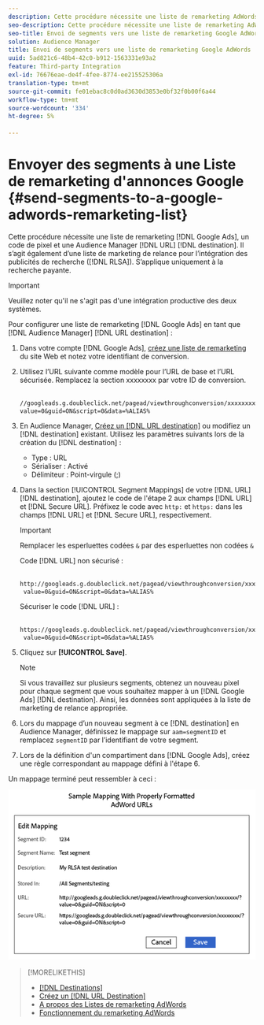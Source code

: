 ```yaml
---
description: Cette procédure nécessite une liste de remarketing AdWords, un code de pixel et une destination URL d’Audience Manager. Il s’agit également d’une liste de marketing de relance pour l’intégration des annonces de recherche (RLSA). S’applique uniquement à la recherche payante.
seo-description: Cette procédure nécessite une liste de remarketing AdWords, un code de pixel et une destination URL d’Audience Manager. Il s’agit également d’une liste de marketing de relance pour l’intégration des annonces de recherche (RLSA). S’applique uniquement à la recherche payante.
seo-title: Envoi de segments vers une liste de remarketing Google AdWords
solution: Audience Manager
title: Envoi de segments vers une liste de remarketing Google AdWords
uuid: 5ad821c6-48b4-42c0-b912-1563331e93a2
feature: Third-party Integration
exl-id: 76676eae-de4f-4fee-8774-ee215525306a
translation-type: tm+mt
source-git-commit: fe01ebac8c0d0ad3630d3853e0bf32f0b00f6a44
workflow-type: tm+mt
source-wordcount: '334'
ht-degree: 5%

---
```


# Envoyer des segments à une Liste de remarketing d&#39;annonces Google {#send-segments-to-a-google-adwords-remarketing-list}

Cette procédure nécessite une liste de remarketing [!DNL Google Ads], un code de pixel et une Audience Manager [!DNL URL] [!DNL destination]. Il s’agit également d’une liste de marketing de relance pour l’intégration des publicités de recherche ([!DNL RLSA]). S’applique uniquement à la recherche payante.

>[!IMPORTANT]
>Veuillez noter qu&#39;il ne s&#39;agit pas d&#39;une intégration productive des deux systèmes.

Pour configurer une liste de remarketing [!DNL Google Ads] en tant que [!DNL Audience Manager] [!DNL URL destination] :

1. Dans votre compte [!DNL Google Ads], [créez une liste de remarketing](https://support.google.com/adwords/answer/2454064?hl=en) du site Web et notez votre identifiant de conversion.
1. Utilisez l’URL suivante comme modèle pour l’URL de base et l’URL sécurisée. Remplacez la section xxxxxxxx par votre ID de conversion.

   ```
    //googleads.g.doubleclick.net/pagead/viewthroughconversion/xxxxxxxx/?value=0&guid=ON&script=0&data=%ALIAS%
   ```

1. En Audience Manager, [Créez un  [!DNL URL destination]](../../features/destinations/create-url-destination.md) ou modifiez un [!DNL destination] existant. Utilisez les paramètres suivants lors de la création du [!DNL destination] :
   * Type : URL
   * Sérialiser : Activé
   * Délimiteur : Point-virgule (;)

1. Dans la section [!UICONTROL Segment Mappings] de votre [!DNL URL] [!DNL destination], ajoutez le code de l&#39;étape 2 aux champs [!DNL URL] et [!DNL Secure URL]. Préfixez le code avec `http:` et `https:` dans les champs [!DNL URL] et [!DNL Secure URL], respectivement.

   >[!IMPORTANT]
   >
   >Remplacer les esperluettes codées `&` par des esperluettes non codées `&`

   Code [!DNL URL] non sécurisé :

   ```
    http://googleads.g.doubleclick.net/pagead/viewthroughconversion/xxxxxxxx/?
    value=0&guid=ON&script=0&data=%ALIAS%
   ```

   Sécuriser le code [!DNL URL] :

   ```
    https://googleads.g.doubleclick.net/pagead/viewthroughconversion/xxxxxxxx/?
    value=0&guid=ON&script=0&data=%ALIAS%
   ```

1. Cliquez sur **[!UICONTROL Save]**.

   >[!NOTE]
   >
   >Si vous travaillez sur plusieurs segments, obtenez un nouveau pixel pour chaque segment que vous souhaitez mapper à un [!DNL Google Ads] [!DNL destination]. Ainsi, les données sont appliquées à la liste de marketing de relance appropriée.

1. Lors du mappage d’un nouveau segment à ce [!DNL destination] en Audience Manager, définissez le mappage sur `aam=segmentID` et remplacez `segmentID` par l’identifiant de votre segment.
1. Lors de la définition d&#39;un compartiment dans [!DNL Google Ads], créez une règle correspondant au mappage défini à l&#39;étape 6.

Un mappage terminé peut ressembler à ceci :

![](../assets/rlsa_mapping.png)

>[!MORELIKETHIS]
>
>* [[!DNL Destinations]](../../features/destinations/destinations.md)
>* [Créez un [!DNL URL Destination]](../../features/destinations/create-url-destination.md)
>* [A propos des Listes de remarketing AdWords](https://support.google.com/adwords/answer/2472738)
>* [Fonctionnement du remarketing AdWords](https://support.google.com/adwords/answer/2454000)

